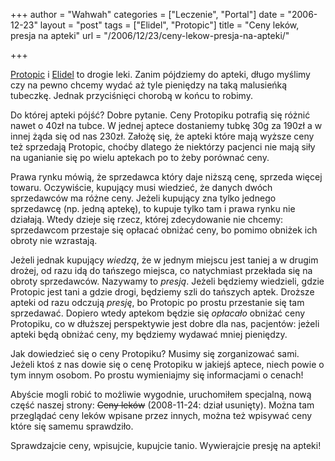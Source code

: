 +++
author = "Wahwah"
categories = ["Leczenie", "Portal"]
date = "2006-12-23"
layout = "post"
tags = ["Elidel", "Protopic"]
title = "Ceny leków, presja na apteki"
url = "/2006/12/23/ceny-lekow-presja-na-apteki/"

+++

[Protopic][1] i [Elidel][2] to drogie leki. Zanim pójdziemy do apteki, długo myślimy czy na pewno chcemy wydać aż tyle pieniędzy na taką malusieńką tubeczkę. Jednak przyciśnięci chorobą w końcu to robimy.

Do której apteki pójść? Dobre pytanie. Ceny Protopiku potrafią się różnić nawet o 40zł na tubce. W jednej aptece dostaniemy tubkę 30g za 190zł a w innej żąda się od nas 230zł. Założę się, że apteki które mają wyższe ceny też sprzedają Protopic, choćby dlatego że niektórzy pacjenci nie mają siły na uganianie się po wielu aptekach po to żeby porównać ceny.

<!--more-->Prawa rynku mówią, że sprzedawca który daje niższą cenę, sprzeda więcej towaru. Oczywiście, kupujący musi wiedzieć, że danych dwóch sprzedawców ma różne ceny. Jeżeli kupujący zna tylko jednego sprzedawcę (np. jedną aptekę), to kupuje tylko tam i prawa rynku nie działają. Wtedy dzieje się rzecz, której zdecydowanie nie chcemy: sprzedawcom przestaje się opłacać obniżać ceny, bo pomimo obniżek ich obroty nie wzrastają.

Jeżeli jednak kupujący _wiedzą_, że w jednym miejscu jest taniej a w drugim drożej, od razu idą do tańszego miejsca, co natychmiast przekłada się na obroty sprzedawców. Nazywamy to _presją_. Jeżeli będziemy wiedzieli, gdzie Protopic jest tani a gdzie drogi, będziemy szli do tańszych aptek. Droższe apteki od razu odczują _presję_, bo Protopic po prostu przestanie się tam sprzedawać. Dopiero wtedy aptekom będzie się _opłacało_ obniżać ceny Protopiku, co w dłuższej perspektywie jest dobre dla nas, pacjentów: jeżeli apteki będą obniżać ceny, my będziemy wydawać mniej pieniędzy.

Jak dowiedzieć się o ceny Protopiku? Musimy się zorganizować sami. Jeżeli ktoś z nas dowie się o cenę Protopiku w jakiejś aptece, niech powie o tym innym osobom. Po prostu wymieniajmy się informacjami o cenach!

Abyście mogli robić to możliwie wygodnie, uruchomiłem specjalną, nową część naszej strony: <span style="text-decoration: line-through;">Ceny leków</span> (2008-11-24: dział usunięty). Można tam przeglądać ceny leków wpisane przez innych, można też wpisywać ceny które się samemu sprawdziło.

Sprawdzajcie ceny, wpisujcie, kupujcie tanio. Wywierajcie presję na apteki!

 [1]: http://www.atopowe-zapalenie.pl/atopedia/Protopic
 [2]: http://www.atopowe-zapalenie.pl/atopedia/Elidel